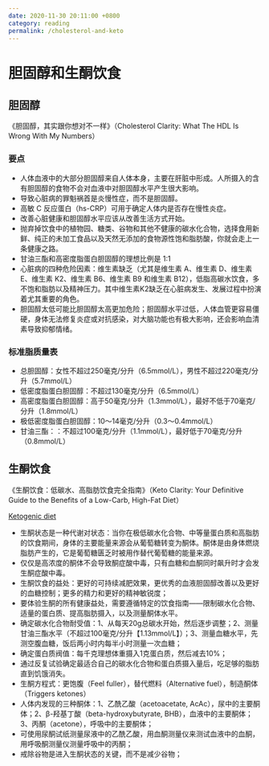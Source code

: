 ```yaml
---
date: 2020-11-30 20:11:00 +0800
category: reading
permalink: /cholesterol-and-keto
---
```


# 胆固醇和生酮饮食

## 胆固醇

《胆固醇，其实跟你想对不一样》（Cholesterol Clarity: What The HDL Is Wrong With My Numbers）

### 要点

* 人体血液中的大部分胆固醇来自人体本身，主要在肝脏中形成。人所摄入的含有胆固醇的食物不会对血液中对胆固醇水平产生很大影响。
* 导致心脏病的罪魁祸首是炎慢性症，而不是胆固醇。
* 高敏 C 反应蛋白（hs-CRP）可用于确定人体内是否存在慢性炎症。
* 改善心脏健康和胆固醇水平应该从改善生活方式开始。
* 抛弃掉饮食中的植物园、糖类、谷物和其他不健康的碳水化合物，选择食用新鲜、纯正的未加工食品以及天然无添加的食物源性饱和脂肪酸，你就会走上一条健康之路。
* 甘油三酯和高密度脂蛋白胆固醇的理想比例是 1:1
* 心脏病的四种危险因素：维生素缺乏（尤其是维生素 A、维生素 D、维生素 E、维生素 K2、维生素 B6、维生素 B9 和维生素 B12），低脂高碳水饮食，多不饱和脂肪以及精神压力。其中维生素K2缺乏在心脏病发生、发展过程中扮演着尤其重要的角色。
* 胆固醇太低可能比胆固醇太高更加危险；胆固醇水平过低，人体血管更容易僵硬，身体无法修复炎症或对抗感染，对大脑功能也有极大影响，还会影响血清素导致抑郁情绪。

### 标准脂质量表

* 总胆固醇：女性不超过250毫克/分升（6.5mmol/L），男性不超过220毫克/分升（5.7mmol/L）
* 低密度脂蛋白胆固醇：不超过130毫克/分升（6.5mmol/L）
* 高密度脂蛋白胆固醇：高于50毫克/分升（1.3mmol/L），最好不低于70毫克/分升（1.8mmol/L）
* 极低密度脂蛋白胆固醇：10～14毫克/分升（0.3～0.4mmol/L）
* 甘油三酯：：不超过100毫克/分升（1.1mmol/L），最好低于70毫克/分升（0.8mmol/L）

## 生酮饮食

《生酮饮食：低碳水、高脂肪饮食完全指南》（Keto Clarity: Your Definitive Guide to the Benefits of a Low-Carb, High-Fat Diet）

[Ketogenic diet](https://en.wikipedia.org/wiki/Ketogenic_diet)

* 生酮状态是一种代谢对状态：当你在极低碳水化合物、中等量蛋白质和高脂肪的饮食期间，身体的主要能量来源会从葡萄糖转变为酮体。酮体是由身体燃烧脂肪产生的，它是葡萄糖匮乏时被用作替代葡萄糖的能量来源。
* 仅仅是高浓度的酮体不会导致酮症酸中毒，只有血糖和血酮同时飙升时才会发生酮症酸中毒。
* 生酮饮食的益处：更好的可持续减肥效果，更优秀的血液胆固醇改善以及更好的血糖控制；更多的精力和更好的精神敏锐度；
* 要体验生酮的所有健康益处，需要遵循特定的饮食指南——限制碳水化合物、适量的蛋白质、提高脂肪摄入，以及测量酮体水平。
* 确定碳水化合物耐受值：1、从每天20g总碳水开始，然后逐步调整；2、测量甘油三酯水平（不超过100毫克/分升【1.13mmol/L】）；3、测量血糖水平，先测空腹血糖，饭后两小时内每半小时测量一次血糖；
* 确定蛋白质阀值：每千克理想体重摄入1克蛋白质，然后减去10%；
* 通过反复试验确定最适合自己的碳水化合物和蛋白质摄入量后，吃足够的脂肪直到饥饿消失。
* 生酮方程式：更饱腹（Feel fuller），替代燃料（Alternative fuel），制造酮体（Triggers ketones）
* 人体内发现的三种酮体：1、乙酰乙酸（acetoacetate, AcAc），尿中的主要酮体；2、β-羟基丁酸（beta-hydroxybutyrate, BHB），血液中的主要酮体；3、丙酮（acetone），呼吸中的主要酮体；
* 可使用尿酮试纸测量尿液中的乙酰乙酸，用血酮测量仪来测试血液中的血酮，用呼吸酮测量仪测量呼吸中的丙酮；
* 戒除谷物是进入生酮状态的关键，而不是减少谷物；
